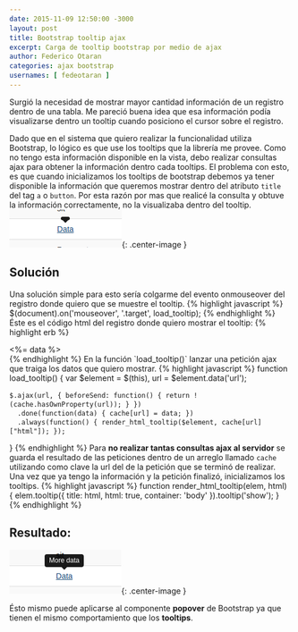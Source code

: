 ```yaml
---
date: 2015-11-09 12:50:00 -3000
layout: post
title: Bootstrap tooltip ajax
excerpt: Carga de tooltip bootstrap por medio de ajax
author: Federico Otaran
categories: ajax bootstrap
usernames: [ fedeotaran ] 
---
```

Surgió la necesidad de mostrar mayor cantidad información de un registro dentro de una tabla. Me pareció buena idea que esa información podía visualizarse dentro un tooltip cuando posiciono el cursor sobre el registro.
<!-- more -->
Dado que en el sistema que quiero realizar la funcionalidad utiliza Bootstrap, lo lógico es que use los tooltips que la librería me provee.
Como no tengo esta información disponible en la vista, debo realizar consultas ajax para obtener la información dentro cada tooltips. El problema con esto, es que cuando inicializamos los tooltips de bootstrap debemos ya tener disponible la información que queremos mostrar dentro del atributo `title` del tag `a` o `button`. Por esta razón por mas que realicé la consulta y obtuve la información correctamente, no la visualizaba dentro del tooltip.
![Tooltip sin datos](/assets/images/tooltip_without_data.png){: .center-image }

## Solución
Una solución simple para esto sería colgarme del evento onmouseover del registro donde quiero que se muestre el tooltip.
{% highlight javascript %}
  $(document).on('mouseover', '.target', load_tooltip);
{% endhighlight %}
Éste es el código html del registro donde quiero mostrar el tooltip:
{% highlight erb %}
<td>
  <div class="target" data-id="<%= data.id %>" data-url="<%= ajax_path %>">
    <%= data %>
  </div>
</td>
{% endhighlight %}
En la función `load_tooltip()` lanzar una petición ajax que traiga los datos que quiero mostrar.
{% highlight javascript %}
function load_tooltip() {
    var $element = $(this),
    url = $element.data('url');

    $.ajax(url, { beforeSend: function() { return !(cache.hasOwnProperty(url)); } })
      .done(function(data) { cache[url] = data; })
      .always(function() { render_html_tooltip($element, cache[url]["html"]); });
}
{% endhighlight %}
Para **no realizar tantas consultas ajax al servidor** se guarda el resultado de las peticiones dentro de un arreglo llamado `cache` utilizando como clave la url del de la petición que se terminó de realizar.
Una vez que ya tengo la información y la petición finalizó, inicializamos los tooltips.
{% highlight javascript %}
function render_html_tooltip(elem, html) {
    elem.tooltip({
      title: html,
      html: true,
      container: 'body'
    }).tooltip('show');
  }
{% endhighlight %}
## Resultado:
![Tooltip sin datos](/assets/images/tooltip_with_data.png){: .center-image }

Ésto mismo puede aplicarse al componente **popover** de Bootstrap ya que tienen el mismo comportamiento que los **tooltips**.

